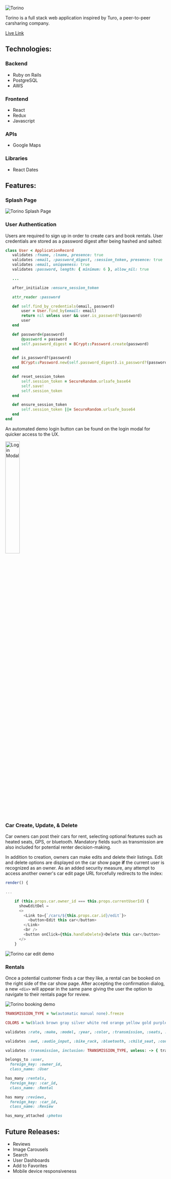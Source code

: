 <!-- # README

This README would normally document whatever steps are necessary to get the
application up and running.

Things you may want to cover:

* Ruby version

* System dependencies

* Configuration

* Database creation

* Database initialization

* How to run the test suite

* Services (job queues, cache servers, search engines, etc.)

* Deployment instructions

* ... -->


<!-- # Torino -->
![Torino](https://github.com/fsiino/torino/blob/master/app/assets/images/readme/torino-logo.png?raw=true)

Torino is a full stack web application inspired by Turo, a peer-to-peer carsharing company.

[Live Link](https://torino-fsp.herokuapp.com/#/)

## Technologies:

### Backend
* Ruby on Rails
* PostgreSQL
* AWS

### Frontend
* React
* Redux
* Javascript

### APIs
* Google Maps

### Libraries
* React Dates

## Features:

### Splash Page

![Torino Splash Page](https://github.com/fsiino/torino/blob/master/app/assets/images/readme/readme-mbp.png?raw=true)

### User Authentication

Users are required to sign up in order to create cars and book rentals. User credentials are stored as a password digest after being hashed and salted:

 ```ruby
 class User < ApplicationRecord
    validates :fname, :lname, presence: true
    validates :email, :password_digest, :session_token, presence: true
    validates :email, uniqueness: true
    validates :password, length: { minimum: 6 }, allow_nil: true

    ...

    after_initialize :ensure_session_token

    attr_reader :password

    def self.find_by_credentials(email, password)
        user = User.find_by(email: email)
        return nil unless user && user.is_password?(password)
        user
    end

    def password=(password)
        @password = password
        self.password_digest = BCrypt::Password.create(password)
    end

    def is_password?(password)
        BCrypt::Password.new(self.password_digest).is_password?(password)
    end

    def reset_session_token
        self.session_token = SecureRandom.urlsafe_base64
        self.save!
        self.session_token
    end

    def ensure_session_token
        self.session_token ||= SecureRandom.urlsafe_base64
    end
end
```
 
 An automated demo login button can be found on the login modal for quicker access to the UX.

<img src="https://github.com/fsiino/torino/blob/master/app/assets/images/readme/readme-login.png?raw=true" alt="Login Modal" width=30%>

### Car Create, Update, & Delete
Car owners can post their cars for rent, selecting optional features such as heated seats, GPS, or bluetooth. Mandatory fields such as transmission are also included for potential renter decision-making.

In addition to creation, owners can make edits and delete their listings. Edit and delete options are displayed on the car show page <b>if</b> the current user is recognized as an owner. As an added security measure, any attempt to access another owner's car edit page URL forcefully redirects to the index:

```js
render() {

...  

    if (this.props.car.owner_id === this.props.currentUserId) {
      showEditDel = 
      <>
        <Link to={`/cars/${this.props.car.id}/edit`}>
          <button>Edit this car</button>
        </Link>
        <br />
        <button onClick={this.handleDelete}>Delete this car</button>
      </>
    }
```
<img src="https://github.com/fsiino/torino/blob/master/app/assets/images/readme/readme-car-edit.gif?raw=true" alt="Torino car edit demo"/>

### Rentals
Once a potential customer finds a car they like, a rental can be booked on the right side of the car show page. After accepting the confirmation dialog, a new ```<div>``` will appear in the same pane giving the user the option to navigate to their rentals page for review.

<!-- ![User Rentals Page](https://github.com/fsiino/torino/blob/master/app/assets/images/readme/readme-rentals.png?raw=true) -->
<img src="https://github.com/fsiino/torino/blob/master/app/assets/images/readme/readme-booking-demo-gif.gif?raw=true" alt="Torino booking demo"/>

```ruby
TRANSMISSION_TYPE = %w(automatic manual none).freeze

COLORS = %w(black brown gray silver white red orange yellow gold purple blue green).freeze

validates :rate, :make, :model, :year, :color, :transmission, :seats, :description, :plate, :address, :city, :state, :zip, :doors, presence: true

validates :awd, :audio_input, :bike_rack, :bluetooth, :child_seat, :convertible, :gps, :heated_seats, :longterm_car, :pet_friendly, :ski_rack, :snow_tires_chains, :sunroof, :toll_pass, :usb_input, inclusion: [true, false]

validates :transmission, inclusion: TRANSMISSION_TYPE, unless: -> { transmission.blank? }

belongs_to :user,
  foreign_key: :owner_id, 
  class_name: :User

has_many :rentals,
  foreign_key: :car_id,
  class_name: :Rental

has many :reviews,
  foreign_key: :car_id,
  class_name: :Review

has_many_attached :photos
  ```

## Future Releases:
* Reviews
* Image Carousels
* Search
* User Dashboards
* Add to Favorites
* Mobile device responsiveness